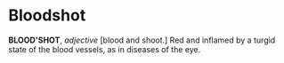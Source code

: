 # Bloodshot

**BLOOD'SHOT**, _adjective_ \[blood and shoot.\] Red and inflamed by a turgid state of the blood vessels, as in diseases of the eye.